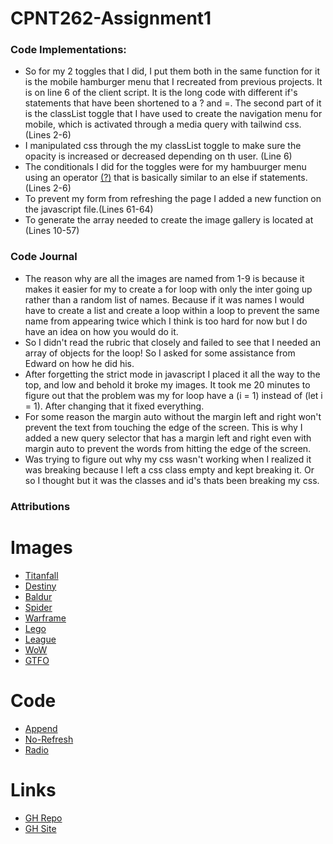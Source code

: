 # CPNT262-Assignment1


### Code Implementations:
- So for my 2 toggles that I did, I put them both in the same function for it is the mobile hamburger menu that I recreated from previous projects. It is on line 6 of the client script. It is the long code with different if's statements that have been shortened to a ? and =. The second part of it is the classList toggle that I have used to create the navigation menu for mobile, which is activated through a media query with tailwind css. (Lines 2-6)
- I manipulated css through the my classList toggle to make sure the opacity is increased or decreased depending on th user. (Line 6)
- The conditionals I did for the toggles were for my hambuurger menu using an operator [(?)](https://developer.mozilla.org/en-US/docs/Web/JavaScript/Reference/Operators/Conditional_operator) that is basically similar to an else if statements. (Lines 2-6)
- To prevent my form from refreshing the page I added a new function on the javascript file.(Lines 61-64)
- To generate the array needed to create the image gallery is located at (Lines 10-57)


### Code Journal

- The reason why are all the images are named from 1-9 is because it makes it easier for my to create a for loop with only the inter going up rather than a random list of names. Because if it was names I would have to create a list and create a loop within a loop to prevent the same name from appearing twice which I think is too hard for now but I do have an idea on how you would do it.
- So I didn't read the rubric that closely and failed to see that I needed an array of objects for the loop! So I asked for some assistance from Edward on how he did his.
- After forgetting the strict mode in javascript I placed it all the way to the top, and low and behold it broke my images. It took me 20 minutes to figure out that the problem  was my for loop have a (i = 1) instead of (let i = 1). After changing that it fixed everything.
- For some reason the margin auto without the margin left and right won't prevent the text from touching the edge of the screen. This is why I added a new query selector that has a margin left and right even with margin auto to prevent the words from hitting the edge of the screen.
- Was trying to figure out why my css wasn't working when I realized it was breaking because I left a css class empty and kept breaking it. Or so I thought but it was the classes and id's thats been breaking my css.

### Attributions 

# Images
- [Titanfall](https://images.app.goo.gl/htg1ZeMyFrsepNhx5)
- [Destiny](https://www.destinypedia.com/The_Final_Shape#/media/File:FinalShapePoster1.jpg)
- [Baldur](https://blog.playstation.com/tachyon/2023/02/f321c065cf3f405b6d0ac06fd5a550d6a95b5a5e-scaled.jpg?resize=1088%2C612&crop_strategy=smart&zoom=1.5)
- [Spider](https://4kwallpapers.com/games/marvels-spider-man-12968.html)
- [Warframe](https://imgur.com/a/gZ4cP79)
- [Lego](https://www.deviantart.com/mr3210/art/LEGO-STAR-WARS-The-Skywalker-Saga-Wallpaper-924588084)
- [League](https://stryda.gg/games/lol-esports)
- [WoW](https://wall.alphacoders.com/big.php?i=1302314)
- [GTFO](https://store.steampowered.com/news/app/493520/view/1699476680686965554)

# Code 
- [Append](https://stackoverflow.com/a/2735894)
- [No-Refresh](https://youtu.be/eqSafEsK95w?si=ffUtvlA8Lra2ZRLy)
- [Radio](https://www.w3schools.com/action_page.php)

# Links
- [GH Repo](https://github.com/AshkieCharles/CPNT262-Assignment1.git)
- [GH Site](https://ashkiecharles.github.io/CPNT262-Assignment1/)